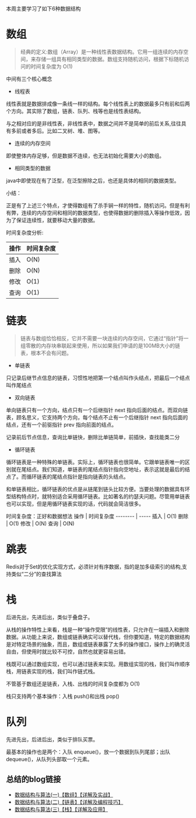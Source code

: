 本周主要学习了如下6种数据结构
# 数组
  
> 经典的定义:数组（Array）是一种线性表数据结构。它用一组连续的内存空间，来存储一组具有相同类型的数据。数组支持随机访问，根据下标随机访问的时间复杂度为 O(1) 

中间有三个核心概念
- 线程表

线性表就是数据排成像一条线一样的结构。每个线性表上的数据最多只有前和后两个方向。其实除了数组，链表、队列、栈等也是线性表结构。

与之相对应的是非线性表，非线性表中，数据之间并不是简单的前后关系,往往具有多前或者多后。比如二叉树、堆、图等。
- 连续的内存空间

即使整体内存足够，但是数据不连续，也无法初始化需要大小的数组。

- 相同类型的数据

java中即使现在有了泛型，在泛型擦除之后，也还是具体的相同的数据类型。

小结：

正是有了上述三个特点，才使得数组有了杀手锏一样的特性，随机访问。但是有利有弊，连续的内存空间和相同的数据类型，也使得数据的删除插入等操作低效，因为了保证连续性，就要移动大量的数据。

时间复杂度分析:

操作     | 时间复杂度
-------- | -----
插入  | O(N)
删除  | O(N)
修改  | O(1)
查询  | O(1)

# 链表

> 链表与数组恰恰相反，它并不需要一块连续的内存空间，它通过“指针”将一组零散的内存块串联起来使用，所以如果我们申请的是100MB大小的链表，根本不会有问题。

- 单链表

只记录后继节点信息的链表，习惯性地把第一个结点叫作头结点，把最后一个结点叫作尾结点

- 双向链表

单向链表只有一个方向，结点只有一个后继指针 next 指向后面的结点。而双向链表，顾名思义，它支持两个方向，每个结点不止有一个后继指针 next 指向后面的结点，还有一个前驱指针 prev 指向前面的结点。

记录前后节点信息，查询比单链快，删除比单链简单，前插快，查找能类二分

- 循环链表

循环链表是一种特殊的单链表。实际上，循环链表也很简单。它跟单链表唯一的区别就在尾结点。我们知道，单链表的尾结点指针指向空地址，表示这就是最后的结点了。而循环链表的尾结点指针是指向链表的头结点。

和单链表相比，循环链表的优点是从链尾到链头比较方便。当要处理的数据具有环型结构特点时，就特别适合采用循环链表。比如著名的约瑟夫问题。尽管用单链表也可以实现，但是用循环链表实现的话，代码就会简洁很多。

时间复杂度：正好和数据想法
操作     | 时间复杂度
-------- | -----
插入  | O(1)
删除  | O(1)
修改  | O(N)
查询  | O(N)

# 跳表

Redis对于Set的优化实现方式，必须针对有序数据，指的是加多级索引的结构,支持类似“二分”的查找算法

# 栈

后进先出，先进后出，类似于叠盘子。

从栈的操作特性上来看，栈是一种“操作受限”的线性表，只允许在一端插入和删除数据。从功能上来说，数组或链表确实可以替代栈，但你要知道，特定的数据结构是对特定场景的抽象，而且，数组或链表暴露了太多的操作接口，操作上的确灵活自由，但使用时就比较不可控，自然也就更容易出错。

栈既可以通过数组实现，也可以通过链表来实现。用数组实现的栈，我们叫作顺序栈，用链表实现的栈，我们叫作链式栈。

不管基于数组还是链表，入栈、出栈的时间复杂度都为 O(1)

栈只支持两个基本操作：入栈 push()和出栈 pop()

# 队列

先进先出，后进后出，类似于排队买票。

最基本的操作也是两个：入队 enqueue()，放一个数据到队列尾部；出队 dequeue()，从队列头部取一个元素。

## 总结的blog链接

- [数据结构与算法(一)【数组】【详解及实战】](https://xiaoboji.blog.csdn.net/article/details/107009834)
- [数据结构与算法(二)【链表】【详解及编程技巧】](https://xiaoboji.blog.csdn.net/article/details/108612136)
- [数据结构与算法(三)【栈】【详解及应用】](https://xiaoboji.blog.csdn.net/article/details/108687655)
